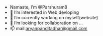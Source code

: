 -  Namaste, I’m @Parshuram8
- 👀 I’m interested in Web devloping
- 🌱 I’m currently working on myself(website)
- 💞️ I’m looking for collaboration on ...
- 📫 mail:aryanpanditadhar@gmail.com

<!---
Parshuram8/Parshuram8 is  ✨turning ideas into reality ✨ A man is great by deeds,not by birth.
--->
